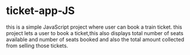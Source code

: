 # ticket-app-JS
this is a simple JavaScript project where user can book a train ticket.
this project lets a user to book a ticket,this also displays total number of seats available and number of seats booked and also the total amount collected from selling those tickets.
